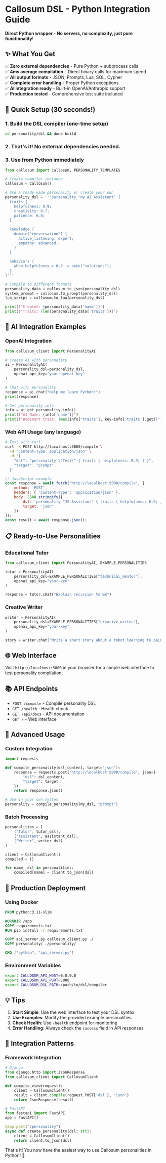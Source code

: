# Callosum DSL - Python Integration Guide

**Direct Python wrapper - No servers, no complexity, just pure functionality!**

## ✨ **What You Get**

✅ **Zero external dependencies** - Pure Python + subprocess calls  
✅ **4ms average compilation** - Direct binary calls for maximum speed  
✅ **All output formats** - JSON, Prompts, Lua, SQL, Cypher  
✅ **Complete error handling** - Proper Python exceptions  
✅ **AI integration ready** - Built-in OpenAI/Anthropic support  
✅ **Production tested** - Comprehensive test suite included

## 🚀 Quick Setup (30 seconds!)

### 1. Build the DSL compiler (one-time setup)
```bash
cd personality/dsl && dune build
```

### 2. That's it! No external dependencies needed.

### 3. Use from Python immediately
```python
from callosum import Callosum, PERSONALITY_TEMPLATES

# Create compiler instance
callosum = Callosum()

# Use a ready-made personality or create your own
personality_dsl = '''personality "My AI Assistant" {
  traits {
    helpfulness: 0.9;
    creativity: 0.7;
    patience: 0.8;
  }
  
  knowledge {
    domain("conversation") {
      active_listening: expert;
      empathy: advanced;
    }
  }
  
  behaviors {
    when helpfulness > 0.8 -> seek("solutions");
  }
}'''

# Compile to different formats
personality_data = callosum.to_json(personality_dsl)
system_prompt = callosum.to_prompt(personality_dsl)
lua_script = callosum.to_lua(personality_dsl)

print(f"Created: {personality_data['name']}")
print(f"Traits: {len(personality_data['traits'])}")
```

## 🤖 AI Integration Examples

### OpenAI Integration
```python
from callosum_client import PersonalityAI

# Create AI with personality
ai = PersonalityAI(
    personality_dsl=personality_dsl,
    openai_api_key="your-openai-key"
)

# Chat with personality
response = ai.chat("Help me learn Python!")
print(response)

# Get personality info
info = ai.get_personality_info()
print(f"AI Name: {info['name']}")
print(f"Dominant trait: {max(info['traits'], key=info['traits'].get)}")
```

### Web API Usage (any language)
```bash
# Test with curl
curl -X POST http://localhost:5000/compile \
  -H "Content-Type: application/json" \
  -d '{
    "dsl": "personality \"Test\" { traits { helpfulness: 0.9; } }",
    "target": "prompt"
  }'
```

```javascript
// JavaScript example
const response = await fetch('http://localhost:5000/compile', {
    method: 'POST',
    headers: { 'Content-Type': 'application/json' },
    body: JSON.stringify({
        dsl: 'personality "JS Assistant" { traits { helpfulness: 0.9; } }',
        target: 'json'
    })
});
const result = await response.json();
```

## 📋 Ready-to-Use Personalities

### Educational Tutor
```python
from callosum_client import PersonalityAI, EXAMPLE_PERSONALITIES

tutor = PersonalityAI(
    personality_dsl=EXAMPLE_PERSONALITIES["technical_mentor"],
    openai_api_key="your-key"
)

response = tutor.chat("Explain recursion to me")
```

### Creative Writer
```python
writer = PersonalityAI(
    personality_dsl=EXAMPLE_PERSONALITIES["creative_writer"],
    openai_api_key="your-key"
)

story = writer.chat("Write a short story about a robot learning to paint")
```

## 🌐 Web Interface

Visit `http://localhost:5000` in your browser for a simple web interface to test personality compilation.

## 📚 API Endpoints

- `POST /compile` - Compile personality DSL
- `GET /health` - Health check
- `GET /api/docs` - API documentation
- `GET /` - Web interface

## 🔧 Advanced Usage

### Custom Integration
```python
import requests

def compile_personality(dsl_content, target="json"):
    response = requests.post("http://localhost:5000/compile", json={
        "dsl": dsl_content,
        "target": target
    })
    return response.json()

# Use in your own system
personality = compile_personality(my_dsl, "prompt")
```

### Batch Processing
```python
personalities = [
    ("Tutor", tutor_dsl),
    ("Assistant", assistant_dsl),
    ("Writer", writer_dsl)
]

client = CallosumClient()
compiled = {}

for name, dsl in personalities:
    compiled[name] = client.to_json(dsl)
```

## 🚀 Production Deployment

### Using Docker
```dockerfile
FROM python:3.11-slim

WORKDIR /app
COPY requirements.txt .
RUN pip install -r requirements.txt

COPY api_server.py callosum_client.py ./
COPY personality/ ./personality/

CMD ["python", "api_server.py"]
```

### Environment Variables
```bash
export CALLOSUM_API_HOST=0.0.0.0
export CALLOSUM_API_PORT=5000
export CALLOSUM_DSL_PATH=/path/to/dsl/compiler
```

## 💡 Tips

1. **Start Simple**: Use the web interface to test your DSL syntax
2. **Use Examples**: Modify the provided example personalities
3. **Check Health**: Use `/health` endpoint for monitoring
4. **Error Handling**: Always check the `success` field in API responses

## 🤝 Integration Patterns

### Framework Integration
```python
# Django
from django.http import JsonResponse
from callosum_client import CallosumClient

def compile_view(request):
    client = CallosumClient()
    result = client.compile(request.POST['dsl'], 'json')
    return JsonResponse(result)

# FastAPI
from fastapi import FastAPI
app = FastAPI()

@app.post("/personality")
async def create_personality(dsl: str):
    client = CallosumClient()
    return client.to_json(dsl)
```

That's it! You now have the easiest way to use Callosum personalities in Python! 🎉
